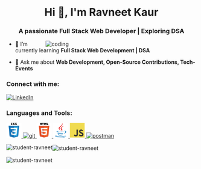 <h1 align="center">Hi 👋, I'm Ravneet Kaur</h1>
<h3 align="center">A passionate Full Stack Web Developer | Exploring DSA</h3>
<img align="right" alt="coding" width="400" src="https://mir-s3-cdn-cf.behance.net/project_modules/disp/601014116770475.6068beff4640a.gif"/>

- 🌱 I’m currently learning **Full Stack Web Development | DSA**

- 💬 Ask me about **Web Development, Open-Source Contributions, Tech-Events**

<h3 align="left">Connect with me:</h3>
<p align="left">
<a href="https://www.linkedin.com/in/ravneet-kaur-7b18b22a9?utm_source=share&utm_campaign=share_via&utm_content=profile&utm_medium=android_app" height="30" width="40">
  <img src="https://cdn-icons-png.flaticon.com/512/174/174857.png" width="30" height="30" alt="LinkedIn"/>
</a>
</p>

<h3 align="left">Languages and Tools:</h3>
<p align="left">
  <a href="https://www.w3schools.com/css/" target="_blank" rel="noreferrer">
    <img src="https://raw.githubusercontent.com/devicons/devicon/master/icons/css3/css3-original-wordmark.svg" alt="css3" width="40" height="40"/>
  </a>
  <a href="https://git-scm.com/" target="_blank" rel="noreferrer">
    <img src="https://www.vectorlogo.zone/logos/git-scm/git-scm-icon.svg" alt="git" width="40" height="40"/>
  </a>
  <a href="https://www.w3.org/html/" target="_blank" rel="noreferrer">
    <img src="https://raw.githubusercontent.com/devicons/devicon/master/icons/html5/html5-original-wordmark.svg" alt="html5" width="40" height="40"/>
  </a>
  <a href="https://www.java.com" target="_blank" rel="noreferrer">
    <img src="https://raw.githubusercontent.com/devicons/devicon/master/icons/java/java-original.svg" alt="java" width="40" height="40"/>
  </a>
  <a href="https://developer.mozilla.org/en-US/docs/Web/JavaScript" target="_blank" rel="noreferrer">
    <img src="https://raw.githubusercontent.com/devicons/devicon/master/icons/javascript/javascript-original.svg" alt="javascript" width="40" height="40"/>
  </a>
  <a href="https://postman.com" target="_blank" rel="noreferrer">
    <img src="https://www.vectorlogo.zone/logos/getpostman/getpostman-icon.svg" alt="postman" width="40" height="40"/>
  </a>
</p>

<!-- Top Languages Card - Default White Theme -->
<p>
  <img align="left" src="https://github-readme-stats.vercel.app/api/top-langs?username=student-ravneet&show_icons=true&locale=en&layout=compact" alt="student-ravneet" />
</p>

<!-- GitHub Stats Card - Custom Theme Only for This -->
<p>
  <img align="center" src="https://github-readme-stats.vercel.app/api?username=student-ravneet&show_icons=true&locale=en&theme=radical" alt="student-ravneet" />
</p>

<!-- GitHub Streak Stats - Default White Theme -->
<p>
  <img align="center" src="https://github-readme-streak-stats.herokuapp.com/?user=student-ravneet" alt="student-ravneet" />
</p>